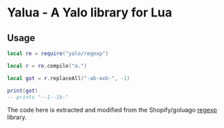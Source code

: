 # Yalua - A Yalo library for Lua

## Usage

``` lua
local re = require("yalo/regexp")

local r = re.compile("a.")

local got = r.replaceAll("-ab-axb-", -1)

print(got)
-- prints "--1--1b-"
```


The code here is extracted and modified from the Shopify/goluago [regexp][goluago] library.

[goluago]: https://github.com/Shopify/goluago/blob/main/pkg/regexp/regexp.go
